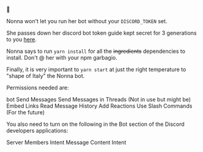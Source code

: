 🤌

Nonna won't let you run her bot without your `DISCORD_TOKEN` set.

She passes down her discord bot token guide kept secret for 3 generations to
you [here](https://discordjs.guide/preparations/setting-up-a-bot-application.html#creating-your-bot).

Nonna says to run `yarn install` for all the ~~ingredients~~ dependencies to install. Don't @ her with your npm
garbagio.

Finally, it is very important to `yarn start` at just the right temperature to "shape of Italy" the Nonna bot.

Permissions needed are:

bot
Send Messages
Send Messages in Threads (Not in use but might be)
Embed Links
Read Message History
Add Reactions
Use Slash Commands (For the future)

You also need to turn on the following in the Bot section of the Discord developers applications:

Server Members Intent
Message Content Intent
